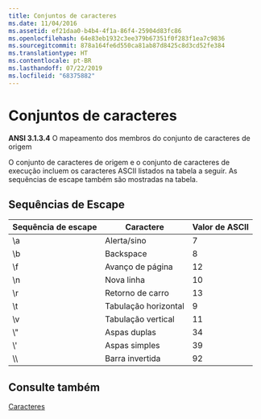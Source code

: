 ```yaml
---
title: Conjuntos de caracteres
ms.date: 11/04/2016
ms.assetid: ef21daa0-b4b4-4f1a-86f4-25904d83fc86
ms.openlocfilehash: 64e83eb1932c3ee379b67351f0f283f1ea7c9836
ms.sourcegitcommit: 878a164fe6d550ca81ab87d8425c8d3cd52fe384
ms.translationtype: HT
ms.contentlocale: pt-BR
ms.lasthandoff: 07/22/2019
ms.locfileid: "68375882"
---
```

# <a name="character-sets"></a>Conjuntos de caracteres

**ANSI 3.1.3.4** O mapeamento dos membros do conjunto de caracteres de origem

O conjunto de caracteres de origem e o conjunto de caracteres de execução incluem os caracteres ASCII listados na tabela a seguir. As sequências de escape também são mostradas na tabela.

## <a name="escape-sequences"></a>Sequências de Escape

|Sequência de escape|Caractere|Valor de ASCII|
|---------------------|---------------|-----------------|
|&#92;a|Alerta/sino|7|
|&#92;b|Backspace|8|
|&#92;f|Avanço de página|12|
|&#92;n|Nova linha|10|
|&#92;r|Retorno de carro|13|
|&#92;t|Tabulação horizontal|9|
|&#92;v|Tabulação vertical|11|
|&#92;"|Aspas duplas|34|
|&#92;'|Aspas simples|39|
|&#92;&#92;|Barra invertida|92|

## <a name="see-also"></a>Consulte também

[Caracteres](../c-language/characters.md)<br/>
